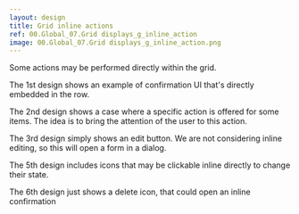 ```yaml
---
layout: design
title: Grid inline actions
ref: 00.Global_07.Grid displays_g_inline_action
image: 00.Global_07.Grid displays_g_inline_action.png
---
```


Some actions may be performed directly within the grid.

The 1st design shows an example of confirmation UI that's directly embedded in the row.

The 2nd design shows a case where a specific action is offered for some items. The idea is to bring the attention of the user to this action.

The 3rd design simply shows an edit button. We are not considering inline editing, so this will open a form in a dialog.

The 5th design includes icons that may be clickable inline directly to change their state.

The 6th design just shows a delete icon, that could open an inline confirmation
